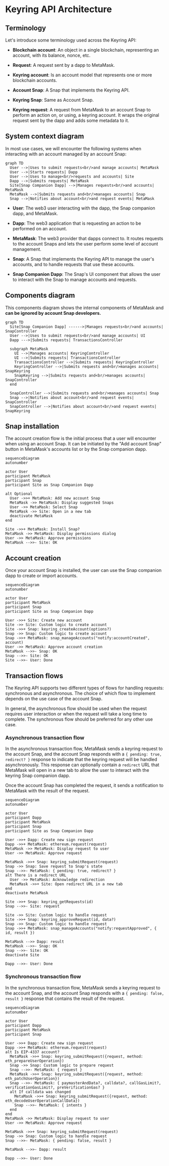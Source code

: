 # Keyring API Architecture

## Terminology

Let's introduce some terminology used across the Keyring API:

- **Blockchain account**: An object in a single blockchain, representing an
  account, with its balance, nonce, etc.

- **Request**: A request sent by a dapp to MetaMask.

- **Keyring account**: Is an account model that represents one or more
  blockchain accounts.

- **Account Snap**: A Snap that implements the Keyring API.

- **Keyring Snap**: Same as Account Snap.

- **Keyring request**: A request from MetaMask to an account Snap to perform an
  action on, or using, a keyring account. It wraps the original request sent by
  the dapp and adds some metadata to it.

## System context diagram

In most use cases, we will encounter the following systems when interacting
with an account managed by an account Snap:

```mermaid
graph TD
  User -->|Uses to submit requests<br/>and manage accounts| MetaMask
  User -->|Starts requests| Dapp
  User -->|Uses to manage<br/>requests and accounts| Site
  Dapp -->|Submits requests| MetaMask
  Site[Snap Companion Dapp] -->|Manages requests<br/>and accounts| MetaMask
  MetaMask -->|Submits requests and<br/>manages accounts| Snap
  Snap -->|Notifies about account<br/>and request events| MetaMask
```

- **User**: The web3 user interacting with the dapp, the Snap companion dapp,
  and MetaMask.

- **Dapp**: The web3 application that is requesting an action to be performed
  on an account.

- **MetaMask**: The web3 provider that dapps connect to. It routes requests to
  the account Snaps and lets the user perform some level of account management.

- **Snap**: A Snap that implements the Keyring API to manage the user's
  accounts, and to handle requests that use these accounts.

- **Snap Companion Dapp**: The Snap's UI component that allows the user to
  interact with the Snap to manage accounts and requests.

## Components diagram

This components diagram shows the internal components of MetaMask and **can be
ignored by account Snap developers.**

```mermaid
graph TD
  Site[Snap Companion Dapp] ------>|Manages requests<br/>and accounts| SnapController
  User -->|Uses to submit requests<br/>and manage accounts| UI
  Dapp --->|Submits requests| TransactionsController

  subgraph MetaMask
    UI -->|Manages accounts| KeyringController
    UI -->|Submits requests| TransactionsController
    TransactionsController -->|Submits requests| KeyringController
    KeyringController -->|Submits requests and<br/>manages accounts| SnapKeyring
    SnapKeyring -->|Submits requests and<br/>manages accounts| SnapController
  end

  SnapController -->|Submits requests and<br/>manages accounts| Snap
  Snap -->|Notifies about account<br/>and request events| SnapController
  SnapController -->|Notifies about account<br/>and request events| SnapKeyring
```

## Snap installation

The account creation flow is the initial process that a user will encounter
when using an account Snap. It can be initiated by the "Add account Snap"
button in MetaMask's accounts list or by the Snap companion dapp.

```mermaid
sequenceDiagram
autonumber

actor User
participant MetaMask
participant Snap
participant Site as Snap Companion Dapp

alt Optional
  User ->>+ MetaMask: Add new account Snap
  MetaMask ->> MetaMask: Display suggested Snaps
  User ->> MetaMask: Select Snap
  MetaMask ->> Site: Open in a new tab
  deactivate MetaMask
end

Site ->>+ MetaMask: Install Snap?
MetaMask ->> MetaMask: Display permissions dialog
User ->> MetaMask: Approve permissions
MetaMask -->>- Site: OK
```

## Account creation

Once your account Snap is installed, the user can use the Snap companion dapp
to create or import accounts.

```mermaid
sequenceDiagram
autonumber

actor User
participant MetaMask
participant Snap
participant Site as Snap Companion Dapp

User ->>+ Site: Create new account
Site ->> Site: Custom logic to create account
Site ->>+ Snap: keyring_createAccount(options?)
Snap ->> Snap: Custom logic to create account
Snap ->>+ MetaMask: snap_manageAccounts("notify:accountCreated", account)
User ->> MetaMask: Approve account creation
MetaMask -->>- Snap: OK
Snap -->>- Site: OK
Site -->>- User: Done
```

## Transaction flows

The Keyring API supports two different types of flows for handling requests:
synchronous and asynchronous. The choice of which flow to implement depends on
the use case of the account Snap.

In general, the asynchronous flow should be used when the request requires user
interaction or when the request will take a long time to complete. The
synchronous flow should be preferred for any other use case.

### Asynchronous transaction flow

In the asynchronous transaction flow, MetaMask sends a keyring request to the
account Snap, and the account Snap responds with a `{ pending: true, redirect?
}` response to indicate that the keyring request will be handled
asynchronously. This response can optionally contain a `redirect` URL that
MetaMask will open in a new tab to allow the user to interact with the keyring
Snap companion dapp.

Once the account Snap has completed the request, it sends a notification to
MetaMask with the result of the request.

```mermaid
sequenceDiagram
autonumber

actor User
participant Dapp
participant MetaMask
participant Snap
participant Site as Snap Companion Dapp

User ->>+ Dapp: Create new sign request
Dapp ->>+ MetaMask: ethereum.request(request)
MetaMask ->> MetaMask: Display request to user
User ->> MetaMask: Approve request

MetaMask ->>+ Snap: keyring_submitRequest(request)
Snap ->> Snap: Save request to Snap's state
Snap -->>- MetaMask: { pending: true, redirect? }
alt There is a redirect URL
  User ->> MetaMask: Acknowledge redirection
  MetaMask ->>+ Site: Open redirect URL in a new tab
end
deactivate MetaMask

Site ->>+ Snap: keyring_getRequests(id)
Snap -->>- Site: request

Site ->> Site: Custom logic to handle request
Site ->>+ Snap: keyring_approveRequest(id, data?)
Snap ->> Snap: Custom logic to handle request
Snap ->>+ MetaMask: snap_manageAccounts("notify:requestApproved", { id, result })

MetaMask -->> Dapp: result
MetaMask -->>- Snap: OK
Snap -->>- Site: OK
deactivate Site

Dapp -->>- User: Done
```

### Synchronous transaction flow

In the synchronous transaction flow, MetaMask sends a keyring request to the
account Snap, and the account Snap responds with a `{ pending: false, result }`
response that contains the result of the request.

```mermaid
sequenceDiagram
autonumber

actor User
participant Dapp
participant MetaMask
participant Snap

User ->>+ Dapp: Create new sign request
Dapp ->>+ MetaMask: ethereum.request(request)
alt Is EIP-4337 account?
  MetaMask ->>+ Snap: keyring_submitRequest({request, method: eth_prepareUserOperation})
  Snap ->> Snap: Custom logic to prepare request
  Snap -->>- MetaMask: { request }
  MetaMask ->>+ Snap: keyring_submitRequest({request, method: eth_patchUserOperation})
  Snap -->>- MetaMask: { paymasterAndData?, calldata?, callGasLimit?, verificationGasLimit?, preVerificationGas? }
  alt If calldata was changed
    MetaMask ->>+ Snap: keyring_submitRequest({request, method: eth_decodeUserOperationCallData})
    Snap -->>- MetaMask: { intents }
  end
end
MetaMask ->> MetaMask: Display request to user
User ->> MetaMask: Approve request

MetaMask ->>+ Snap: keyring_submitRequest(request)
Snap ->> Snap: Custom logic to handle request
Snap -->>- MetaMask: { pending: false, result }

MetaMask -->>- Dapp: result

Dapp -->>- User: Done
```
